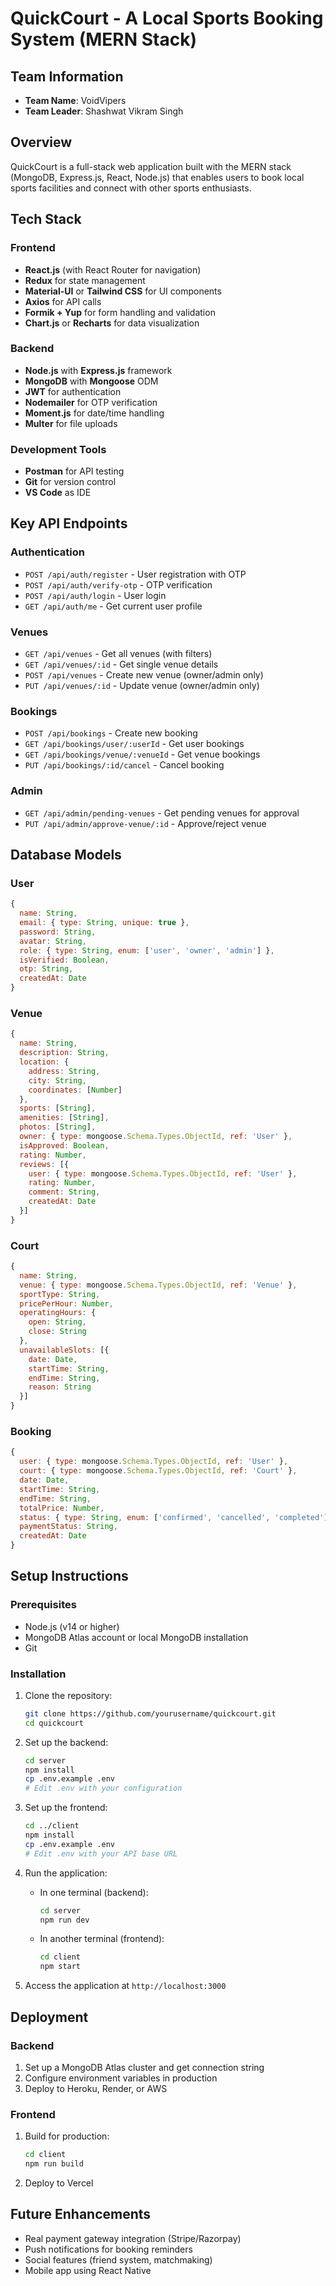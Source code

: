# QuickCourt - A Local Sports Booking System (MERN Stack)

## Team Information
- **Team Name**: VoidVipers
- **Team Leader**: Shashwat Vikram Singh


## Overview
QuickCourt is a full-stack web application built with the MERN stack (MongoDB, Express.js, React, Node.js) that enables users to book local sports facilities and connect with other sports enthusiasts.

## Tech Stack

### Frontend
- **React.js** (with React Router for navigation)
- **Redux** for state management
- **Material-UI** or **Tailwind CSS** for UI components
- **Axios** for API calls
- **Formik + Yup** for form handling and validation
- **Chart.js** or **Recharts** for data visualization

### Backend
- **Node.js** with **Express.js** framework
- **MongoDB** with **Mongoose** ODM
- **JWT** for authentication
- **Nodemailer** for OTP verification
- **Moment.js** for date/time handling
- **Multer** for file uploads

### Development Tools
- **Postman** for API testing
- **Git** for version control
- **VS Code** as IDE

## Key API Endpoints

### Authentication
- `POST /api/auth/register` - User registration with OTP
- `POST /api/auth/verify-otp` - OTP verification
- `POST /api/auth/login` - User login
- `GET /api/auth/me` - Get current user profile

### Venues
- `GET /api/venues` - Get all venues (with filters)
- `GET /api/venues/:id` - Get single venue details
- `POST /api/venues` - Create new venue (owner/admin only)
- `PUT /api/venues/:id` - Update venue (owner/admin only)

### Bookings
- `POST /api/bookings` - Create new booking
- `GET /api/bookings/user/:userId` - Get user bookings
- `GET /api/bookings/venue/:venueId` - Get venue bookings
- `PUT /api/bookings/:id/cancel` - Cancel booking

### Admin
- `GET /api/admin/pending-venues` - Get pending venues for approval
- `PUT /api/admin/approve-venue/:id` - Approve/reject venue

## Database Models

### User
```javascript
{
  name: String,
  email: { type: String, unique: true },
  password: String,
  avatar: String,
  role: { type: String, enum: ['user', 'owner', 'admin'] },
  isVerified: Boolean,
  otp: String,
  createdAt: Date
}
```

### Venue
```javascript
{
  name: String,
  description: String,
  location: {
    address: String,
    city: String,
    coordinates: [Number] 
  },
  sports: [String], 
  amenities: [String],
  photos: [String],
  owner: { type: mongoose.Schema.Types.ObjectId, ref: 'User' },
  isApproved: Boolean,
  rating: Number,
  reviews: [{
    user: { type: mongoose.Schema.Types.ObjectId, ref: 'User' },
    rating: Number,
    comment: String,
    createdAt: Date
  }]
}
```

### Court
```javascript
{
  name: String,
  venue: { type: mongoose.Schema.Types.ObjectId, ref: 'Venue' },
  sportType: String,
  pricePerHour: Number,
  operatingHours: {
    open: String, 
    close: String 
  },
  unavailableSlots: [{
    date: Date,
    startTime: String,
    endTime: String,
    reason: String
  }]
}
```

### Booking
```javascript
{
  user: { type: mongoose.Schema.Types.ObjectId, ref: 'User' },
  court: { type: mongoose.Schema.Types.ObjectId, ref: 'Court' },
  date: Date,
  startTime: String,
  endTime: String,
  totalPrice: Number,
  status: { type: String, enum: ['confirmed', 'cancelled', 'completed'] },
  paymentStatus: String,
  createdAt: Date
}
```

## Setup Instructions

### Prerequisites
- Node.js (v14 or higher)
- MongoDB Atlas account or local MongoDB installation
- Git

### Installation
1. Clone the repository:
   ```bash
   git clone https://github.com/yourusername/quickcourt.git
   cd quickcourt
   ```

2. Set up the backend:
   ```bash
   cd server
   npm install
   cp .env.example .env
   # Edit .env with your configuration
   ```

3. Set up the frontend:
   ```bash
   cd ../client
   npm install
   cp .env.example .env
   # Edit .env with your API base URL
   ```

4. Run the application:
   - In one terminal (backend):
     ```bash
     cd server
     npm run dev
     ```
   - In another terminal (frontend):
     ```bash
     cd client
     npm start
     ```

5. Access the application at `http://localhost:3000`

## Deployment

### Backend
1. Set up a MongoDB Atlas cluster and get connection string
2. Configure environment variables in production
3. Deploy to Heroku, Render, or AWS

### Frontend
1. Build for production:
   ```bash
   cd client
   npm run build
   ```
2. Deploy to Vercel

## Future Enhancements
- Real payment gateway integration (Stripe/Razorpay)
- Push notifications for booking reminders
- Social features (friend system, matchmaking)
- Mobile app using React Native


